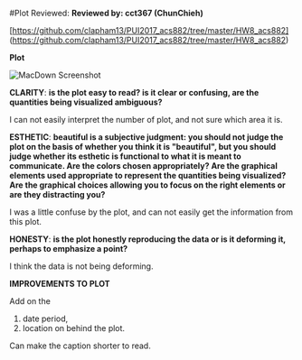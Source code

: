 #Plot Reviewed: 
__Reviewed by: cct367 (ChunChieh)__

[https://github.com/clapham13/PUI2017_acs882/tree/master/HW8_acs882] (https://github.com/clapham13/PUI2017_acs882/tree/master/HW8_acs882)

**Plot**

![MacDown Screenshot](https://github.com/clapham13/PUI2017_acs882/blob/master/HW8_acs882/data_viz.png?raw=true)

**CLARITY**: __is the plot easy to read? is it clear or confusing, are the quantities being visualized ambiguous?__

I can not easily interpret the number of plot, and not sure which area it is.

**ESTHETIC**: __beautiful is a subjective judgment: you should not judge the plot on the basis of whether you think it is 
"beautiful", but you should judge whether its esthetic is functional to what it is meant to communicate. Are the colors 
chosen appropriately? Are the graphical elements used appropriate to represent the quantities being visualized? 
Are the graphical choices allowing you to focus on the right elements or are they distracting you?__


I was a little confuse by the plot, and can not easily get the information from this plot.


**HONESTY**: __is the plot honestly reproducing the data or is it deforming it, perhaps to emphasize a point?__

I think the data is not being deforming.


**IMPROVEMENTS TO PLOT**

Add on the 

1. date period, 
2. location on behind the plot.

Can make the caption shorter to read.


